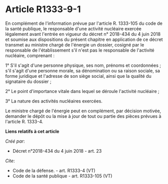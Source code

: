 # Article R1333-9-1

En complément de l'information prévue par l'article R. 1333-105 du code de la santé publique, le responsable d'une activité
nucléaire exercée légalement avant l'entrée en vigueur du décret n° 2018-434 du 4 juin 2018 et soumise aux dispositions du
présent chapitre en application de ce décret transmet au ministre chargé de l'énergie un dossier, cosigné par le responsable
de l'établissement s'il n'est pas le responsable de l'activité nucléaire, comprenant : 

1° S'il s'agit d'une personne physique, ses nom, prénoms et coordonnées ; s'il s'agit d'une personne morale, sa dénomination
ou sa raison sociale, sa forme juridique et l'adresse de son siège social, ainsi que la qualité du signataire du dossier ; 

2° Le point d'importance vitale dans lequel se déroule l'activité nucléaire ; 

3° La nature des activités nucléaires exercées. 

Le ministre chargé de l'énergie peut en complément, par décision motivée, demander le dépôt ou la mise à jour de tout ou
partie des pièces prévues à l'article R. 1333-4.

**Liens relatifs à cet article**

_Créé par_:

  - Décret n°2018-434 du 4 juin 2018 - art. 23

_Cite_:

  - Code de la défense. - art. R1333-4 (VT)
  - Code de la santé publique - art. R1333-105 (VT)
